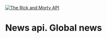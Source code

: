 [![The Rick and Morty API](https://newsapi.org/images/splash.png)](https://newsapi.org)

# News api. Global news
